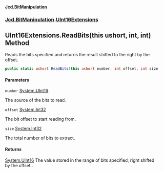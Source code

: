 #### [Jcd.BitManipulation](index.md 'index')

### [Jcd.BitManipulation](Jcd.BitManipulation 'Jcd.BitManipulation').[UInt16Extensions](Jcd.BitManipulation.UInt16Extensions 'Jcd.BitManipulation.UInt16Extensions')

## UInt16Extensions.ReadBits(this ushort, int, int) Method

Reads the bits specified and returns the result shifted to the right by the offset.

```csharp
public static ushort ReadBits(this ushort number, int offset, int size);
```

#### Parameters

<a name='Jcd.BitManipulation.UInt16Extensions.ReadBits(thisushort,int,int).number'></a>

`number` [System.UInt16](https://docs.microsoft.com/en-us/dotnet/api/System.UInt16 'System.UInt16')

The source of the bits to read.

<a name='Jcd.BitManipulation.UInt16Extensions.ReadBits(thisushort,int,int).offset'></a>

`offset` [System.Int32](https://docs.microsoft.com/en-us/dotnet/api/System.Int32 'System.Int32')

The bit offset to start reading from.

<a name='Jcd.BitManipulation.UInt16Extensions.ReadBits(thisushort,int,int).size'></a>

`size` [System.Int32](https://docs.microsoft.com/en-us/dotnet/api/System.Int32 'System.Int32')

The total number of bits to extract.

#### Returns

[System.UInt16](https://docs.microsoft.com/en-us/dotnet/api/System.UInt16 'System.UInt16')
The value stored in the range of bits specified, right shifted by the offset..